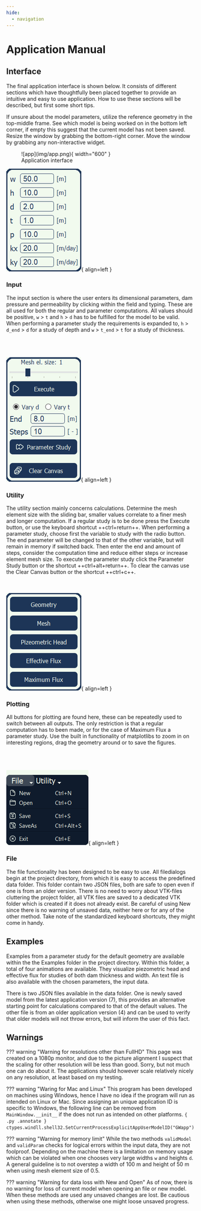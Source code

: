 ```yaml
---
hide:
  - navigation
---
```


# Application Manual 

## Interface
The final application interface is shown below. It consists of different sections which have thoughtfully been placed together to provide an intuitive and easy to use application. How to use these sections will be described, but first some short tips. 

If unsure about the model parameters, utilize the reference geometry in the top-middle frame. See which model is being worked on in the bottom left corner, if empty this suggest that the current model has not been saved. Resize the window by grabbing the bottom-right corner. Move the window by grabbing any non-interactive widget.

<figure markdown>
  ![app](img/app.png){ width="600" }
  <figcaption>Application interface</figcaption>
</figure>

![Image title](img/input.png){ align=left }
### Input
The input section is where the user enters its dimensional parameters, dam pressure and permeability by clicking within the field and typing. These are all used for both the regular and parameter computations. All values should be positive, `w` > `t` and `h` > `d` has to be fulfilled for the model to be valid. When performing a parameter study the requirements is expanded to, `h` > `d_end` > `d` for a study of depth and `w` > `t_end` > `t` for a study of thickness.

<br><br><br>
![Image title](img/utility.png){ align=left }
### Utility
The utility section mainly concerns calculations. Determine the mesh element size with the sliding bar, smaller values correlate to a finer mesh and longer computation.
If a regular study is to be done press the Execute button, or use the keyboard shortcut ++ctrl+return++. When performing a parameter study, choose first the variable to study with the radio button. The end parameter will be changed to that of the other variable, but will remain in memory if switched back. Then enter the end and amount of steps, consider the computation time and reduce either steps or increase element mesh size. To execute the parameter study click the Parameter Study button or the shortcut ++ctrl+alt+return++. To clear the canvas use the Clear Canvas button or the shortcut ++ctrl+c++.

<br><br>
![Image title](img/plot.png){ align=left }
### Plotting
All buttons for plotting are found here, these can be repeatedly used to switch between all outputs. The only restriction is that a regular computation has to been made, or for the case of Maximum Flux a parameter study. Use the built in functionality of matplotlibs to zoom in on interesting regions, drag the geometry around or to save the figures.

<br><br><br>
![Image title](img/file.png){ align=left }
### File
The file functionality has been designed to be easy to use. All filedialogs begin at the project directory, from which it is easy to access the predefined data folder. This folder contain two JSON files, both are safe to open even if one is from an older version. There is no need to worry about VTK-files cluttering the project folder, all VTK files are saved to a dedicated VTK folder which is created if it does not already exist. Be careful of using New since there is no warning of unsaved data, neither here or for any of the other method. Take note of the standardized keyboard shortcuts, they might come in handy.

## Examples
Examples from a parameter study for the default geometry are available within the the Examples folder in the project directory. Within this folder, a total of four animations are available. They visualize piezometric head and effective flux for studies of both dam thickness and width. An text file is also available with the chosen parameters, the input data.

There is two JSON files available in the data folder. One is newly saved model from the latest application version (7), this provides an alternative starting point for calculations compared to that of the default values. The other file is from an older application version (4) and can be used to verify that older models will not throw errors, but will inform the user of this fact.

## Warnings
??? warning "Warning for resolutions other than FullHD"
    This page was created on a 1080p monitor, and due to the picture alignment I suspect that the scaling for other resolution will be less than good. Sorry, but not much one can do about it. The applications should however scale relatively nicely on any resolution, at least based on my testing.

??? warning "Waring for Mac and Linux"
    This program has been developed on machines using Windows, hence I have no idea if the program will run as intended on Linux or Mac. Since assigning an unique application ID is specific to Windows, the following line can be removed from `MainWindow.__init__` if the does not run as intended on other platforms.
    ``` { .py .annotate }
    ctypes.windll.shell32.SetCurrentProcessExplicitAppUserModelID("GWapp")
    ```

??? warning "Warning for memory limit"
    While the two methods `validModel` and `validParam` checks for logical errors within the input data, they are not foolproof. Depending on the machine there is a limitation on memory usage which can be violated when one chooses very large widths `w` and heights `d`. A general guideline is to not overstep a width of 100 m and height of 50 m when using mesh element size of 0.5.

??? warning "Warning for data loss with New and Open"
    As of now, there is no warning for loss of current model when opening an file or new model. When these methods are used any unsaved changes are lost. Be cautious when using these methods, otherwise one might loose unsaved progress.